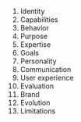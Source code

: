  1. Identity
 2. Capabilities
 3. Behavior
 4. Purpose
 5. Expertise
 6. Goals
 7. Personality
 8. Communication
 9. User experience
10. Evaluation
11. Brand
12. Evolution
13. Limitations